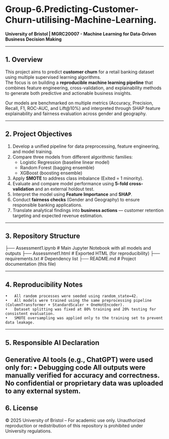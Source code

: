 # Group-6.Predicting-Customer-Churn-utilising-Machine-Learning.
**University of Bristol | MGRC20007 - Machine Learning for Data-Driven Business Decision Making**

---

## 1. Overview  

This project aims to predict **customer churn** for a retail banking dataset using multiple supervised learning algorithms.  
The focus is on building a **reproducible machine learning pipeline** that combines feature engineering, cross-validation, and explainability methods to generate both predictive and actionable business insights.  

Our models are benchmarked on multiple metrics (Accuracy, Precision, Recall, F1, ROC-AUC, and Lift@10%) and interpreted through SHAP feature explainability and fairness evaluation across gender and geography.  

---

## 2. Project Objectives  

1. Develop a unified pipeline for data preprocessing, feature engineering, and model training.  
2. Compare three models from different algorithmic families:  
   - Logistic Regression (baseline linear model)  
   - Random Forest (bagging ensemble)  
   - XGBoost (boosting ensemble)  
3. Apply **SMOTE** to address class imbalance (Exited = 1 minority).  
4. Evaluate and compare model performance using **5-fold cross-validation** and an external holdout test.  
5. Interpret the model using **Feature Importance** and **SHAP**.  
6. Conduct **fairness checks** (Gender and Geography) to ensure responsible banking applications.  
7. Translate analytical findings into **business actions** — customer retention targeting and expected revenue estimation.  

---

## 3. Repository Structure  
├── Assessment1.ipynb          # Main Jupyter Notebook with all models and outputs
├── Assessmnet1.html            # Exported HTML (for reproducibility)
├── requirements.txt                  # Dependency list
├── README.md                         # Project documentation (this file)

---

## 4. Reproducibility Notes
	•	All random processes were seeded using random_state=42.
	•	All models were trained using the same preprocessing pipeline (ColumnTransformer + StandardScaler + OneHotEncoder).
	•	Dataset splitting was fixed at 80% training and 20% testing for consistent evaluation.
	•	SMOTE oversampling was applied only to the training set to prevent data leakage.

---
## 5. Responsible AI Declaration

Generative AI tools (e.g., ChatGPT) were used only for:
	•	Debugging code
All outputs were manually verified for accuracy and correctness.
No confidential or proprietary data was uploaded to any external system.
---

## 6. License
© 2025 University of Bristol – For academic use only.
Unauthorized reproduction or redistribution of this repository is prohibited under University regulations.


